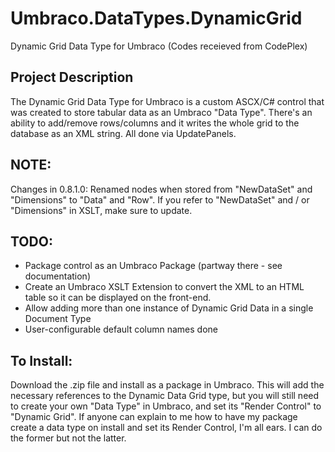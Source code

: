 # Umbraco.DataTypes.DynamicGrid
Dynamic Grid Data Type for Umbraco (Codes receieved from CodePlex)



## Project Description
The Dynamic Grid Data Type for Umbraco is a custom ASCX/C# control that was created to store tabular data as an Umbraco "Data Type". There's an ability to add/remove rows/columns and it writes the whole grid to the database as an XML string. All done via UpdatePanels.

## NOTE:
Changes in 0.8.1.0: Renamed nodes when stored from "NewDataSet" and "Dimensions" to "Data" and "Row". If you refer to "NewDataSet" and / or "Dimensions" in XSLT, make sure to update.

## TODO:
* Package control as an Umbraco Package (partway there - see documentation)
* Create an Umbraco XSLT Extension to convert the XML to an HTML table so it can be displayed on the front-end.
* Allow adding more than one instance of Dynamic Grid Data in a single Document Type
* User-configurable default column names done

## To Install:

Download the .zip file and install as a package in Umbraco. This will add the necessary references to the Dynamic Data Grid type, but you will still need to create your own "Data Type" in Umbraco, and set its "Render Control" to "Dynamic Grid". If anyone can explain to me how to have my package create a data type on install and set its Render Control, I'm all ears. I can do the former but not the latter.
